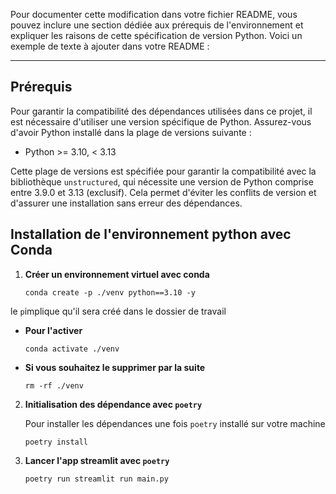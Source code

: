 Pour documenter cette modification dans votre fichier README, vous pouvez inclure une section dédiée aux prérequis de l'environnement et expliquer les raisons de cette spécification de version Python. Voici un exemple de texte à ajouter dans votre README :

---

## Prérequis

Pour garantir la compatibilité des dépendances utilisées dans ce projet, il est nécessaire d'utiliser une version spécifique de Python. Assurez-vous d'avoir Python installé dans la plage de versions suivante :

- Python >= 3.10, < 3.13

Cette plage de versions est spécifiée pour garantir la compatibilité avec la bibliothèque `unstructured`, qui nécessite une version de Python comprise entre 3.9.0 et 3.13 (exclusif). Cela permet d'éviter les conflits de version et d'assurer une installation sans erreur des dépendances.


## Installation de l'environnement python avec Conda

1. **Créer un environnement virtuel avec conda**
    ```
    conda create -p ./venv python==3.10 -y
    ```
le `p`implique qu'il sera créé dans le dossier de travail


- **Pour l'activer**

    ```
    conda activate ./venv
    ```

- **Si vous souhaitez le supprimer par la suite**
    ```
    rm -rf ./venv
    ```


2. **Initialisation des dépendance avec `poetry`** 


    Pour installer les dépendances une fois `poetry` installé sur votre machine
    ```
    poetry install
    ```


3. **Lancer l'app streamlit avec `poetry`** 

    ```
    poetry run streamlit run main.py

    ```